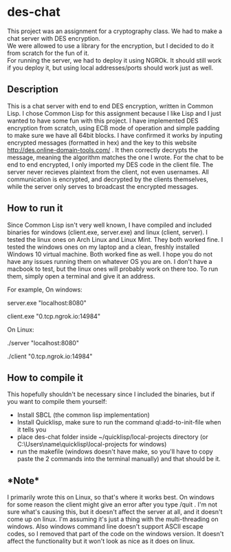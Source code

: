 # des-chat
This project was an assignment for a cryptography class. We had to make a chat server with DES encryption.<br>
We were allowed to use a library for the encryption, but I decided to do it from scratch for the fun of it. <br>
For running the server, we had to deploy it using NGROk. It should still work if you deploy it, but using local addresses/ports should work just as well.

## Description
This is a chat server with end to end DES encryption, written in Common Lisp.
I chose Common Lisp for this assignment because I like Lisp and I just wanted to have some fun with this project.
I have implemented DES encryption from scratch, using ECB mode of operation and simple padding to make sure we have all 64bit blocks.
I have confirmed it works by inputing encrypted messages (formatted in hex) and the key to this website http://des.online-domain-tools.com/ .
It then correctly decrypts the message, meaning the algorithm matches the one I wrote.
For the chat to be end to end encrypted, I only imported my DES code in the client file. 
The server never recieves plaintext from the client, not even usernames. All communication is encrypted, and decrypted by the clients themselves, while the server only serves to broadcast the encrypted messages.

## How to run it
Since Common Lisp isn't very well known, I have compiled and included binaries for windows (client.exe, server.exe) and linux (client, server).
I tested the linux ones on Arch Linux and Linux Mint. They both worked fine. 
I tested the windows ones on my laptop and a clean, freshly installed Windows 10 virtual machine. Both worked fine as well. 
I hope you do not have any issues running them on whatever OS you are on. I don't have a macbook to test, but the linux ones will probably work on there too. 
To run them, simply open a terminal and give it an address.

For example, On windows:

server.exe "localhost:8080"

client.exe "0.tcp.ngrok.io:14984"


On Linux:

./server "localhost:8080"

./client "0.tcp.ngrok.io:14984"

## How to compile it
This hopefully shouldn't be necessary since I included the binaries, but if you want to compile them yourself:
* Install SBCL (the common lisp implementation)
* Install Quicklisp, make sure to run the command ql:add-to-init-file when it tells you
* place des-chat folder inside ~/quicklisp/local-projects directory (or C:\Users\name\quicklisp\local-projects for windows)
* run the makefile (windows doesn't have make, so you'll have to copy paste the 2 commands into the terminal manually)
and that should be it.

## \*Note\*
I primarily wrote this on Linux, so that's where it works best. On windows for some reason the client might give an error after you type /quit .
I'm not sure what's causing this, but it doesn't affect the server at all, and it doesn't come up on linux. 
I'm assuming it's just a thing with the multi-threading on windows.
Also windows command line doesn't support ASCII escape codes, so I removed that part of the code on the windows version. It doesn't affect the functionality but it won't look as nice as it does on linux.
